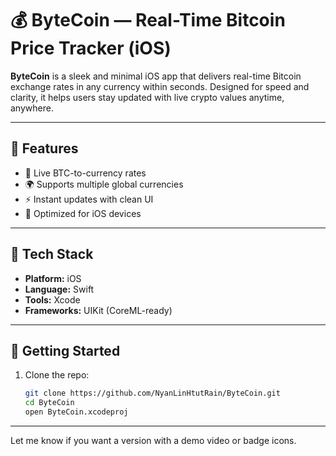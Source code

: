 # 💰 ByteCoin — Real-Time Bitcoin Price Tracker (iOS)

**ByteCoin** is a sleek and minimal iOS app that delivers real-time Bitcoin exchange rates in any currency within seconds. Designed for speed and clarity, it helps users stay updated with live crypto values anytime, anywhere.

---

## 📱 Features
- 🔁 Live BTC-to-currency rates
- 🌍 Supports multiple global currencies
- ⚡ Instant updates with clean UI
- 📱 Optimized for iOS devices

---

## 🧰 Tech Stack
- **Platform:** iOS
- **Language:** Swift
- **Tools:** Xcode
- **Frameworks:** UIKit (CoreML-ready)

---

## 🚀 Getting Started

1. Clone the repo:
   ```bash
   git clone https://github.com/NyanLinHtutRain/ByteCoin.git
   cd ByteCoin
   open ByteCoin.xcodeproj


---

Let me know if you want a version with a demo video or badge icons.
